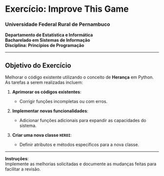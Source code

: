 # Exercício: Improve This Game

### Universidade Federal Rural de Pernambuco  
**Departamento de Estatística e Informática**  
**Bacharelado em Sistemas de Informação**  
**Disciplina: Princípios de Programação**

---

## Objetivo do Exercício

Melhorar o código existente utilizando o conceito de **Herança** em Python. As tarefas a serem realizadas incluem:

1. **Aprimorar os códigos existentes**: 
   - Corrigir funções incompletas ou com erros.

2. **Implementar novas funcionalidades**:
   - Adicionar funções adicionais para expandir as capacidades do sistema.

3. **Criar uma nova classe `HEROI`**:
   - Definir atributos e métodos específicos para a nova classe.
   
---

**Instruções**:  
Implemente as melhorias solicitadas e documente as mudanças feitas para facilitar a revisão.


